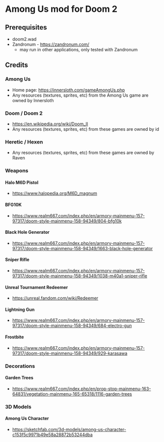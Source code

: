 # Among Us mod for Doom 2
## Prerequisites
- doom2.wad
- Zandronum - https://zandronum.com/
  - may run in other applications, only tested with Zandronum

## Credits
### Among Us
- Home page: https://innersloth.com/gameAmongUs.php
- Any resources (textures, sprites, etc) from the Among Us game are owned by Innersloth
### Doom / Doom 2
- https://en.wikipedia.org/wiki/Doom_II
- Any resources (textures, sprites, etc) from these games are owned by id
### Heretic / Hexen
- Any resources (textures, sprites, etc) from these games are owned by Raven

### Weapons
#### Halo M6D Pistol
- https://www.halopedia.org/M6D_magnum
#### BFG10K
- https://www.realm667.com/index.php/en/armory-mainmenu-157-97317/doom-style-mainmenu-158-94349/804-bfg10k
#### Black Hole Generator
- https://www.realm667.com/index.php/en/armory-mainmenu-157-97317/doom-style-mainmenu-158-94349/1663-black-hole-generator 
#### Sniper Rifle
- https://www.realm667.com/index.php/en/armory-mainmenu-157-97317/doom-style-mainmenu-158-94349/1038-m40a1-sniper-rifle
#### Unreal Tournament Redeemer
- https://unreal.fandom.com/wiki/Redeemer
#### Lightning Gun
- https://www.realm667.com/index.php/en/armory-mainmenu-157-97317/doom-style-mainmenu-158-94349/684-electro-gun
#### Frostbite
- https://www.realm667.com/index.php/en/armory-mainmenu-157-97317/doom-style-mainmenu-158-94349/929-karasawa

### Decorations
#### Garden Trees
- https://www.realm667.com/index.php/en/prop-stop-mainmenu-163-64831/vegetation-mainmenu-165-65318/1116-garden-trees

### 3D Models
#### Among Us Character
- https://sketchfab.com/3d-models/among-us-character-c153f5c9971b49e58a28872b53244dba